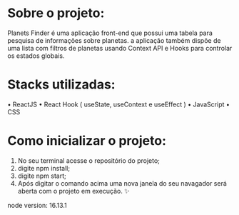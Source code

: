 # Sobre o projeto:
Planets Finder é uma aplicação front-end que possui uma tabela para pesquisa de informações sobre planetas. a aplicação também dispõe de uma lista com filtros de planetas usando Context API e Hooks para controlar os estados globais.

# Stacks utilizadas:

• ReactJS
• React Hook ( useState, useContext e useEffect )
• JavaScript
• CSS

# Como inicializar o projeto: 

1. No seu terminal acesse o repositório do projeto;
2. digite npm install;
3. digite npm start;
4. Após digitar o comando acima uma nova janela do seu navagador será aberta com o projeto em execução. :sparkles:	


node version: 16.13.1

